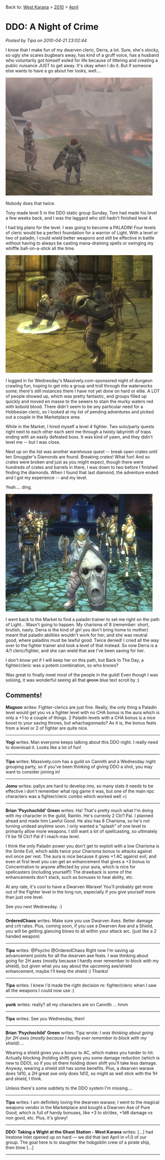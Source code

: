 Back to: [West Karana](/posts/westkarana.md) > [2010](/posts/2010/westkarana.md) > [April](./westkarana.md)
# DDO: A Night of Crime

*Posted by Tipa on 2010-04-21 23:02:44*

I know that I make fun of my dwarven cleric, Derra, a lot. Sure, she's stocky, so ugly she scares bugbears away, has kind of a gruff voice, has a husband who voluntarily got himself exiled for life because of littering and creating a public nuisance JUST to get away. It's okay when I do it. But if someone else wants to have a go about her looks, well....

![](../../../uploads/2010/04/dndclient-2010-04-18-21-34-14-47.jpg "Bewm! goes the ship.")

Nobody does that twice.

Tony made level 5 in the DDO static group Sunday, Tom had made his level a few weeks back, and I was the laggard who still hadn't finished level 4.

I had big plans for the level. I was going to become a PALADIN! Four levels of cleric would be a perfect foundation for a warrior of Light. With a level or two of paladin, I could wield better weapons and still be effective in battle without having to always be casting mana-draining spells or swinging my whiffle ball-on-a-stick all the time.

![](../../../uploads/2010/04/dndclient-2010-04-21-22-10-35-43.jpg "It's spider time!")

I logged in for Wednesday's Massively.com-sponsored night of dungeon crawling fun, hoping to get into a group and troll through the waterworks some; there's still instances there I have not yet done on hard or elite. A LOT of people showed up, which was pretty fantastic, and groups filled up quickly and moved en masse to the sewers to stain the murky waters red with kobold blood. There didn't seem to be any particular need for a Hobbesian cleric, so I looked at my list of pending adventures and picked out a couple in the Marketplace area.

While in the Market, I hired myself a level 4 fighter. Two solo/party quests right next to each other each sent me through a twisty labyrinth of traps ending with an easily defeated boss. It was kind of yawn, and they didn't level me -- but I was close.

Next up on the list was another warehouse quest -- break open crates until ten Smuggler's Diamonds are found. Breaking crates! What fun! And so crates were broken and just as you might expect, though there were hundreds of crates and barrels in there, I was down to two before I finished finding the diamonds. When I found that last diamond, the adventure ended and I got my experience -- and my level.

Yeah.... ding.

![](../../../uploads/2010/04/dndclient-2010-04-21-22-50-16-75.jpg "Derra and the troops")

I went back to the Market to find a paladin trainer to set me right on the path of Light... Wasn't going to happen. My charisma of 8 (remember: short, brutish, nasty. Derra is the kind of girl you don't bring home to mother) meant that paladin abilities wouldn't work for her; and she was neutral good, where paladins must be lawful good. Twice denied! I cried all the way over to the fighter trainer and took a level of that instead. So now Derra is a 4/1 cleric/fighter, and she can wield that axe I've been saving for her.

I don't know yet if I will keep her on this path, but Back In The Day, a fighter/cleric was a potent combination, so who knows?

Was great to finally meet most of the people in the guild! Even though I was soloing, it was wonderful seeing all that ~~green~~ blue text scroll by :)

## Comments!

**Magson** writes: Fighter-clerics are just fine. Really, the only thing a Paladin level would get you vs a fighter level with no CHA bonus is the aura which is only a +1 to a couple of things. 2 Paladin levels with a CHA bonus is a nice boost to your saving throws, but whachagonnado? As it is, the bonus feats from a level or 2 of fighter are quite nice.

---

**Yogi** writes: Man everyone keeps talking about this DDO night. I really need to download it. Looks like a lot of fun!

---

**Tipa** writes: Massively.com has a guild on Cannith and a Wednesday night grouping party, so if you've been thinking of giving DDO a shot, you may want to consider joining in! 

---

**Jomu** writes: pallys are hard to develop imo, so many stats it needs to be effective
i don't remember what rpg game it was, but one of the main npc characters was a fighter/cleric combo which worked well =)

---

**Brian 'Psychochild' Green** writes: Ha! That's pretty much what I'm doing with my character in the guild, Rainlin. He's currenly 2 Clr/1 Pal. I planned ahead and made him Lawful Good. He also has 8 Charisma, so he's not turning undead anytime soon. I only wanted a "splash" of one level to primarily allow more weapons. I still want a lot of spellcasting, so ultimately I'll be 19 Clr/1 Pal if I reach max level.

I think the only Paladin power you don't get to exploit with a low Charisma is the Smite Evil, which adds twice your Charisma bonus to attacks against evil once per rest. The aura is nice because it gives +1 AC against evil, and even at first level you can get an enhancement that gives a +3 bonus to Concentration to anyone affected by your aura, which is nice for spellcasters (including yourself!) The drawback is some of the enhancements don't stack, such as bonuses to heal ability, etc.

At any rate, it's cool to have a Dwarven Waraxe! You'll probably get more out of the Fighter level in the long run, especially if you give yourself more than just one level.

See you next Wednesday. :)

---

**OrderedChaos** writes: Make sure you use Dwarven Axes. Better damage and crit rates. Plus, coming soon, if you use a Dwarven Axe and a Shield, you will be getting glancing blows to all within your attack arc. (just like a 2 handed weapon)

---

**Tipa** writes: @Psycho @OrderedChaos Right now I'm saving up advancement points for all the dwarven axe feats. I was thinking about going for 2H axes (mostly because I hardly ever remember to block with my shield), but given what you say about the upcoming axe/shield enhancement, maybe I'll keep the shield :) Thanks!

---

**Tipa** writes: I knew I'd made the right decision re: fighter/cleric when I saw all the weapons I could now use :)

---

**yunk** writes: really? all my characters are on Cannith ... hmm

---

**Tipa** writes: See you Wednesday, then!

---

**Brian 'Psychochild' Green** writes: Tipa wrote:
*I was thinking about going for 2H axes (mostly because I hardly ever remember to block with my shield)....*

Wearing a shield gives you a bonus to AC, which makes you harder to hit. Actually blocking (holding shift) gives you some damage reduction (which is new to DDO), so if you sit there holding down shift you'll take less damage. Anyway, wearing a shield still has some benefits. Plus, a dwarven waraxe does 1d10, a 2H great axe only does 1d12, so might as well stick with the 1H and shield, I think.

Unless there's some subtlety to the DDO system I'm missing....

---

**Tipa** writes: I am definitely loving the dwarven waraxe; I went to the magical weapons vendor in the Marketplace and bought a Dwarven Axe of Pure Good, which is full of handy bonuses, like +3 to str/dex, +1d6 damage vs non good, etc. Plus, it's glowy!

---

**DDO: Taking a Wight at the Ghast Station - West Karana** writes: [...] had Irestone Inlet opened up on hard — we did that last April in v1.0 of our group. The goal here is to slaughter the hobgoblin crew of a pirate ship, then blow [...]

---

